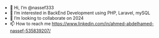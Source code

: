 - 👋 Hi, I’m @nassef333
- 👀 I’m interested in BackEnd Development using PHP, Laravel, mySQL
- 💞️ I’m looking to collaborate on 2024
- 📫 How to reach me https://www.linkedin.com/in/ahmed-abdelhamed-nassef-535839207/

<!---
nassef333/nassef333 is a ✨ special ✨ repository because its `README.md` (this file) appears on your GitHub profile.
You can click the Preview link to take a look at your changes.
--->
